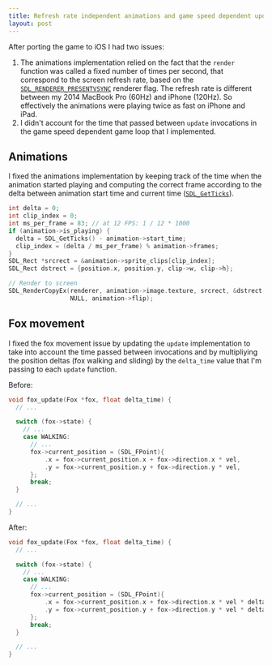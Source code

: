 ```yaml
---
title: Refresh rate independent animations and game speed dependent updates
layout: post
---
```


After porting the game to iOS I had two issues:

1. The animations implementation relied on the fact that the `render` function was called a fixed number of times per second, that correspond to the screen refresh rate, based on the [`SDL_RENDERER_PRESENTVSYNC`](https://wiki.libsdl.org/SDL2/SDL_RendererFlags) renderer flag. The refresh rate is different between my 2014 MacBook Pro (60Hz) and iPhone (120Hz). So effectively the animations were playing twice as fast on iPhone and iPad.
2. I didn't account for the time that passed between `update` invocations in the game speed dependent game loop that I implemented.

## Animations

I fixed the animations implementation by keeping track of the time when the animation started playing and computing the correct frame according to the delta between animation start time and current time ([`SDL_GetTicks`](https://wiki.libsdl.org/SDL2/SDL_GetTicks)).

```c
int delta = 0;
int clip_index = 0;
int ms_per_frame = 83; // at 12 FPS: 1 / 12 * 1000
if (animation->is_playing) {
  delta = SDL_GetTicks() - animation->start_time;
  clip_index = (delta / ms_per_frame) % animation->frames;
}
SDL_Rect *srcrect = &animation->sprite_clips[clip_index];
SDL_Rect dstrect = {position.x, position.y, clip->w, clip->h};

// Render to screen
SDL_RenderCopyEx(renderer, animation->image.texture, srcrect, &dstrect, 0,
                 NULL, animation->flip);
```

## Fox movement

I fixed the fox movement issue by updating the `update` implementation to take into account the time passed between invocations and by multipliying the position deltas (fox walking and sliding) by the `delta_time` value that I'm passing to each `update` function.

Before:

```c
void fox_update(Fox *fox, float delta_time) {
  // ...

  switch (fox->state) {
    // ...
    case WALKING:
      // ...
      fox->current_position = (SDL_FPoint){
          .x = fox->current_position.x + fox->direction.x * vel,
          .y = fox->current_position.y + fox->direction.y * vel,
      };
      break;
  }

  // ...
}
```

After:

```c
void fox_update(Fox *fox, float delta_time) {
  // ...

  switch (fox->state) {
    // ...
    case WALKING:
      // ...
      fox->current_position = (SDL_FPoint){
          .x = fox->current_position.x + fox->direction.x * vel * delta_time,
          .y = fox->current_position.y + fox->direction.y * vel * delta_time,
      };
      break;
  }

  // ...
}
```

